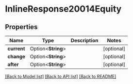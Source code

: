 # InlineResponse20014Equity

## Properties

Name | Type | Description | Notes
------------ | ------------- | ------------- | -------------
**current** | Option<**String**> |  | [optional]
**change** | Option<**String**> |  | [optional]
**after** | Option<**String**> |  | [optional]

[[Back to Model list]](../README.md#documentation-for-models) [[Back to API list]](../README.md#documentation-for-api-endpoints) [[Back to README]](../README.md)



